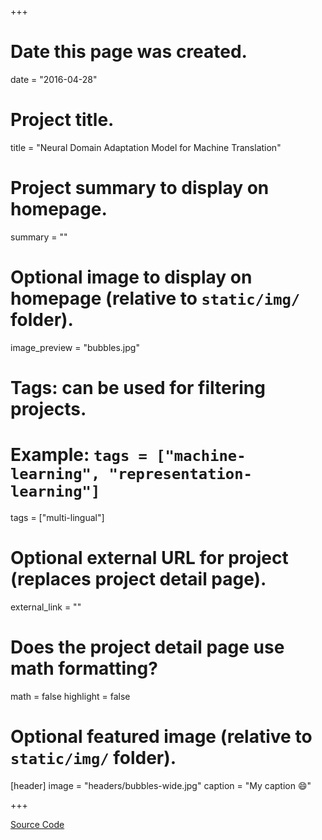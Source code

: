 +++
# Date this page was created.
date = "2016-04-28"

# Project title.
title = "Neural Domain Adaptation Model for Machine Translation"

# Project summary to display on homepage.
summary = ""

# Optional image to display on homepage (relative to `static/img/` folder).
image_preview = "bubbles.jpg"

# Tags: can be used for filtering projects.
# Example: `tags = ["machine-learning", "representation-learning"]`
tags = ["multi-lingual"]

# Optional external URL for project (replaces project detail page).
external_link = ""

# Does the project detail page use math formatting?
math = false
highlight = false
# Optional featured image (relative to `static/img/` folder).
[header]
image = "headers/bubbles-wide.jpg"
caption = "My caption :smile:"

+++


[Source Code](https://github.com/qcri/mosesdecoder)

